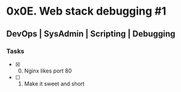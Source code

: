 # 0x0E. Web stack debugging #1
## DevOps | SysAdmin | Scripting | Debugging

### Tasks
- [x] 0. Nginx likes port 80
- [ ] 1. Make it sweet and short
